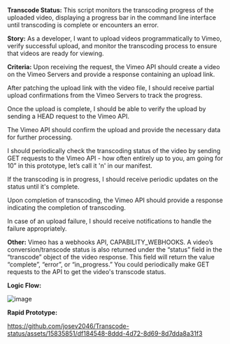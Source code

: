 **Transcode Status:** This script monitors the transcoding progress of the uploaded video, displaying a progress bar in the command line interface until transcoding is complete or encounters an error.

**Story:** 
As a developer, I want to upload videos programmatically to Vimeo, verify successful upload, and monitor the transcoding process to ensure that videos are ready for viewing.

**Criteria:**
Upon receiving the request, the Vimeo API should create a video on the Vimeo Servers and provide a response containing an upload link.

After patching the upload link with the video file, I should receive partial upload confirmations from the Vimeo Servers to track the progress.

Once the upload is complete, I should be able to verify the upload by sending a HEAD request to the Vimeo API.

The Vimeo API should confirm the upload and provide the necessary data for further processing.

I should periodically check the transcoding status of the video by sending GET requests to the Vimeo API - how often entirely up to you, am going for 10” in this prototype, let’s call it 'n' in our manifest.

If the transcoding is in progress, I should receive periodic updates on the status until it's complete.

Upon completion of transcoding, the Vimeo API should provide a response indicating the completion of transcoding.

In case of an upload failure, I should receive notifications to handle the failure appropriately.

**Other:** Vimeo has a webhooks API, CAPABILITY_WEBHOOKS. A video’s conversion/transcode status is also returned under the “status” field in the “transcode” object of the video response. This field will return the value “complete”, “error”, or “in_progress.”
You could periodically make GET requests to the API to get the video's transcode status.

**Logic Flow:** 

![image](https://github.com/josev2046/Transcode-status/assets/15835851/878977f5-f984-442f-8b92-ca03255ad230)

**Rapid Prototype:**

https://github.com/josev2046/Transcode-status/assets/15835851/df184548-8ddd-4d72-8d69-8d7dda8a31f3


